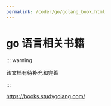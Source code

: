 ```yaml
---
permalink: /coder/go/golang_book.html
---
```


# go 语言相关书籍

::: warning

该文档有待补充和完善

:::

https://books.studygolang.com/
